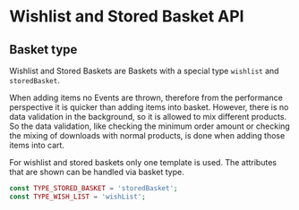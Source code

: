 # Wishlist and Stored Basket API

## Basket type

Wishlist and Stored Baskets are Baskets with a special type `wishlist` and `storedBasket`. 

When adding items no Events are thrown, therefore from the performance perspective it is quicker than adding items into basket. However, there is no data validation in the background, so it is allowed to mix different products. So the data validation, like checking the minimum order amount or checking the mixing of downloads with normal products, is done when adding those items into cart.

For wishlist and stored baskets only one template is used. The attributes that are shown can be handled via basket type.

``` php
const TYPE_STORED_BASKET = 'storedBasket';
const TYPE_WISH_LIST = 'wishList';
```
